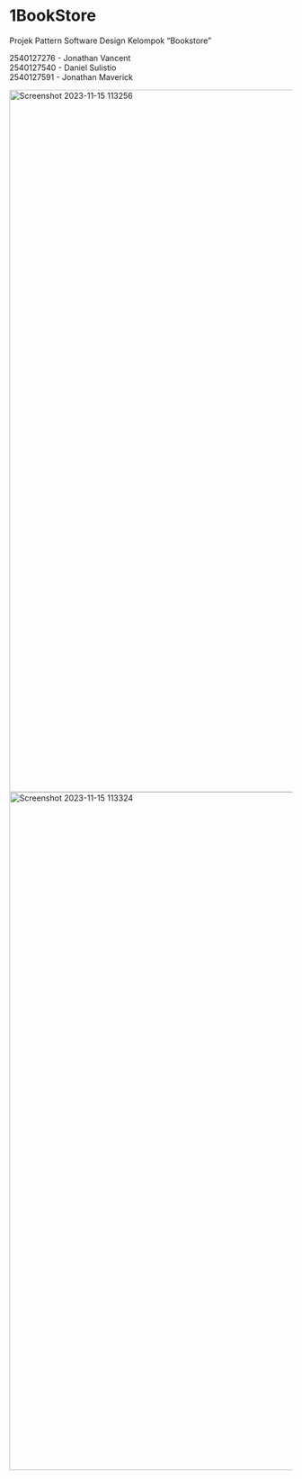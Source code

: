 # 1BookStore
Projek Pattern Software Design Kelompok “Bookstore”  

2540127276 - Jonathan Vancent <br />
2540127540 - Daniel Sulistio<br />
2540127591 - Jonathan Maverick <br />

<img width="1249" alt="Screenshot 2023-11-15 113256" src="https://github.com/Flewtime/1BookStore/assets/93987808/bb9b7a0c-a861-479d-9082-c930c37d093d">
<img width="1206" alt="Screenshot 2023-11-15 113324" src="https://github.com/Flewtime/1BookStore/assets/93987808/c1b3808b-aad4-449a-bf65-384a0ba22031">
